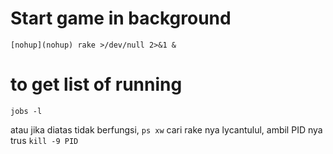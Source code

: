 # Start game in background 

`[nohup](nohup) rake >/dev/null 2>&1 &`

# to get list of running

`jobs -l` 

atau jika diatas tidak berfungsi, `ps xw` cari rake nya lycantulul, ambil PID nya trus `kill -9 PID`


